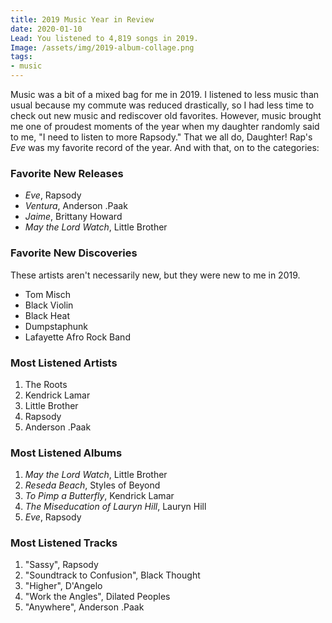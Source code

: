 ```yaml
---
title: 2019 Music Year in Review
date: 2020-01-10
Lead: You listened to 4,819 songs in 2019.
Image: /assets/img/2019-album-collage.png
tags: 
- music
---
```


Music was a bit of a mixed bag for me in 2019. I listened to less music than usual because my commute was reduced drastically, so I had less time to check out new music and rediscover old favorites. However, music brought me one of proudest moments of the year when my daughter randomly said to me, "I need to listen to more Rapsody." That we all do, Daughter! Rap's *Eve* was my favorite record of the year. And with that, on to the categories:

### Favorite New Releases

- *Eve*, Rapsody
- *Ventura*, Anderson .Paak
- *Jaime*, Brittany Howard
- *May the Lord Watch*, Little Brother

### Favorite New Discoveries

These artists aren't necessarily new, but they were new to me in 2019. 

- Tom Misch
- Black Violin
- Black Heat
- Dumpstaphunk
- Lafayette Afro Rock Band

### Most Listened Artists

1. The Roots
2. Kendrick Lamar
3. Little Brother
4. Rapsody
5. Anderson .Paak

### Most Listened Albums

1. *May the Lord Watch*, Little Brother
2. *Reseda Beach*, Styles of Beyond
3. *To Pimp a Butterfly*, Kendrick Lamar
4. *The Miseducation of Lauryn Hill*, Lauryn Hill
5. *Eve*, Rapsody

### Most Listened Tracks

1. "Sassy", Rapsody
2. "Soundtrack to Confusion", Black Thought
3. "Higher", D'Angelo
4. "Work the Angles", Dilated Peoples
5. "Anywhere", Anderson .Paak